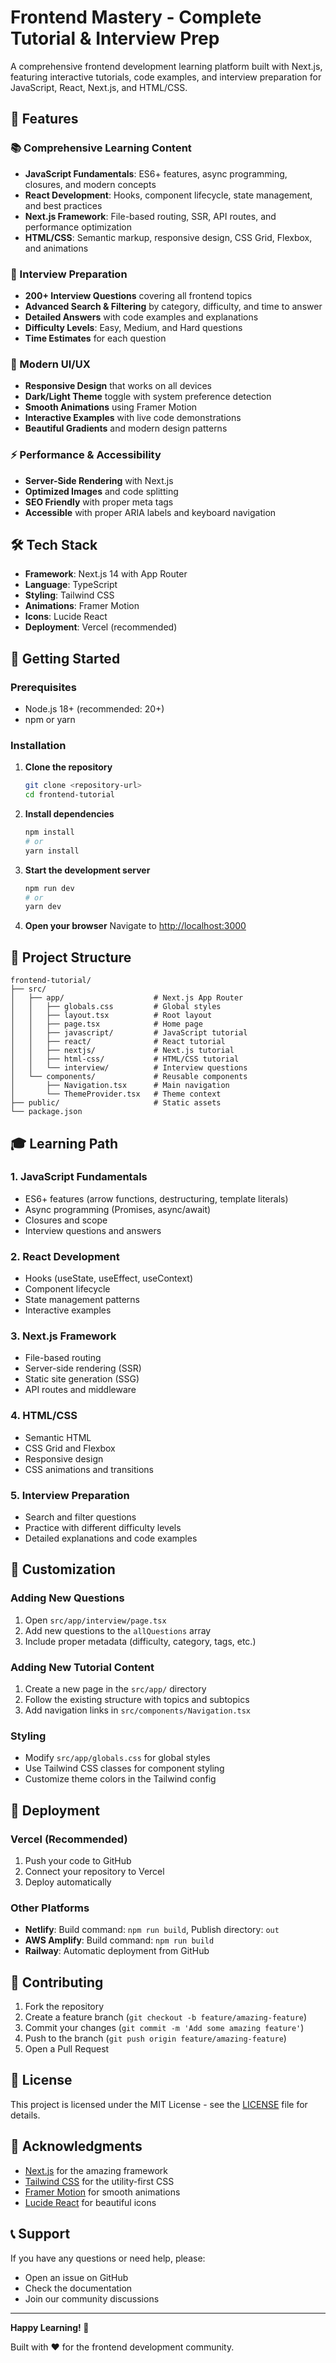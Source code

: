 # Frontend Mastery - Complete Tutorial & Interview Prep

A comprehensive frontend development learning platform built with Next.js, featuring interactive tutorials, code examples, and interview preparation for JavaScript, React, Next.js, and HTML/CSS.

## 🚀 Features

### 📚 Comprehensive Learning Content
- **JavaScript Fundamentals**: ES6+ features, async programming, closures, and modern concepts
- **React Development**: Hooks, component lifecycle, state management, and best practices
- **Next.js Framework**: File-based routing, SSR, API routes, and performance optimization
- **HTML/CSS**: Semantic markup, responsive design, CSS Grid, Flexbox, and animations

### 🎯 Interview Preparation
- **200+ Interview Questions** covering all frontend topics
- **Advanced Search & Filtering** by category, difficulty, and time to answer
- **Detailed Answers** with code examples and explanations
- **Difficulty Levels**: Easy, Medium, and Hard questions
- **Time Estimates** for each question

### 🎨 Modern UI/UX
- **Responsive Design** that works on all devices
- **Dark/Light Theme** toggle with system preference detection
- **Smooth Animations** using Framer Motion
- **Interactive Examples** with live code demonstrations
- **Beautiful Gradients** and modern design patterns

### ⚡ Performance & Accessibility
- **Server-Side Rendering** with Next.js
- **Optimized Images** and code splitting
- **SEO Friendly** with proper meta tags
- **Accessible** with proper ARIA labels and keyboard navigation

## 🛠️ Tech Stack

- **Framework**: Next.js 14 with App Router
- **Language**: TypeScript
- **Styling**: Tailwind CSS
- **Animations**: Framer Motion
- **Icons**: Lucide React
- **Deployment**: Vercel (recommended)

## 🚀 Getting Started

### Prerequisites
- Node.js 18+ (recommended: 20+)
- npm or yarn

### Installation

1. **Clone the repository**
   ```bash
   git clone <repository-url>
   cd frontend-tutorial
   ```

2. **Install dependencies**
   ```bash
   npm install
   # or
   yarn install
   ```

3. **Start the development server**
   ```bash
   npm run dev
   # or
   yarn dev
   ```

4. **Open your browser**
   Navigate to [http://localhost:3000](http://localhost:3000)

## 📁 Project Structure

```
frontend-tutorial/
├── src/
│   ├── app/                    # Next.js App Router
│   │   ├── globals.css         # Global styles
│   │   ├── layout.tsx          # Root layout
│   │   ├── page.tsx            # Home page
│   │   ├── javascript/         # JavaScript tutorial
│   │   ├── react/              # React tutorial
│   │   ├── nextjs/             # Next.js tutorial
│   │   ├── html-css/           # HTML/CSS tutorial
│   │   └── interview/          # Interview questions
│   └── components/             # Reusable components
│       ├── Navigation.tsx      # Main navigation
│       └── ThemeProvider.tsx   # Theme context
├── public/                     # Static assets
└── package.json
```

## 🎓 Learning Path

### 1. **JavaScript Fundamentals**
- ES6+ features (arrow functions, destructuring, template literals)
- Async programming (Promises, async/await)
- Closures and scope
- Interview questions and answers

### 2. **React Development**
- Hooks (useState, useEffect, useContext)
- Component lifecycle
- State management patterns
- Interactive examples

### 3. **Next.js Framework**
- File-based routing
- Server-side rendering (SSR)
- Static site generation (SSG)
- API routes and middleware

### 4. **HTML/CSS**
- Semantic HTML
- CSS Grid and Flexbox
- Responsive design
- CSS animations and transitions

### 5. **Interview Preparation**
- Search and filter questions
- Practice with different difficulty levels
- Detailed explanations and code examples

## 🎨 Customization

### Adding New Questions
1. Open `src/app/interview/page.tsx`
2. Add new questions to the `allQuestions` array
3. Include proper metadata (difficulty, category, tags, etc.)

### Adding New Tutorial Content
1. Create a new page in the `src/app/` directory
2. Follow the existing structure with topics and subtopics
3. Add navigation links in `src/components/Navigation.tsx`

### Styling
- Modify `src/app/globals.css` for global styles
- Use Tailwind CSS classes for component styling
- Customize theme colors in the Tailwind config

## 🚀 Deployment

### Vercel (Recommended)
1. Push your code to GitHub
2. Connect your repository to Vercel
3. Deploy automatically

### Other Platforms
- **Netlify**: Build command: `npm run build`, Publish directory: `out`
- **AWS Amplify**: Build command: `npm run build`
- **Railway**: Automatic deployment from GitHub

## 🤝 Contributing

1. Fork the repository
2. Create a feature branch (`git checkout -b feature/amazing-feature`)
3. Commit your changes (`git commit -m 'Add some amazing feature'`)
4. Push to the branch (`git push origin feature/amazing-feature`)
5. Open a Pull Request

## 📝 License

This project is licensed under the MIT License - see the [LICENSE](LICENSE) file for details.

## 🙏 Acknowledgments

- [Next.js](https://nextjs.org/) for the amazing framework
- [Tailwind CSS](https://tailwindcss.com/) for the utility-first CSS
- [Framer Motion](https://www.framer.com/motion/) for smooth animations
- [Lucide React](https://lucide.dev/) for beautiful icons

## 📞 Support

If you have any questions or need help, please:
- Open an issue on GitHub
- Check the documentation
- Join our community discussions

---

**Happy Learning! 🎉**

Built with ❤️ for the frontend development community.